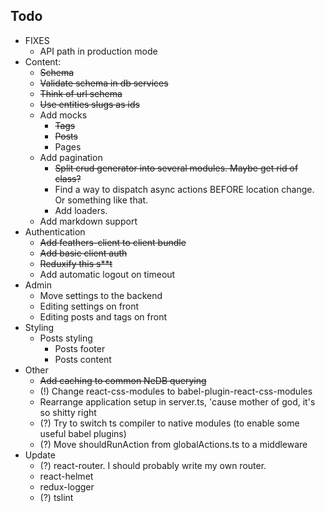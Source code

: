 ## Todo
- FIXES
    - API path in production mode
- Content:
    - ~~Schema~~
    - ~~Validate schema in db services~~
    - ~~Think of url schema~~
    - ~~Use entities slugs as ids~~
    - Add mocks
        - ~~Tags~~
        - ~~Posts~~
        - Pages
    - Add pagination
        - ~~Split crud generator into several modules. Maybe get rid of class?~~
        - Find a way to dispatch async actions BEFORE location change. Or something like that.
        - Add loaders.
    - Add markdown support
- Authentication
    - ~~Add feathers-client to client bundle~~
    - ~~Add basic client auth~~
    - ~~Reduxify this s**t~~
    - Add automatic logout on timeout
- Admin
    - Move settings to the backend
    - Editing settings on front
    - Editing posts and tags on front
- Styling
    - Posts styling
        - Posts footer
        - Posts content
- Other
    - ~~Add caching to common NeDB querying~~
    - (!) Change react-css-modules to babel-plugin-react-css-modules
    - Rearrange application setup in server.ts, 'cause mother of god, it's so shitty right 
    - (?) Try to switch ts compiler to native modules (to enable some useful babel plugins)
    - (?) Move shouldRunAction from globalActions.ts to a middleware
- Update
    - (?) react-router. I should probably write my own router.
    - react-helmet
    - redux-logger
    - (?) tslint
